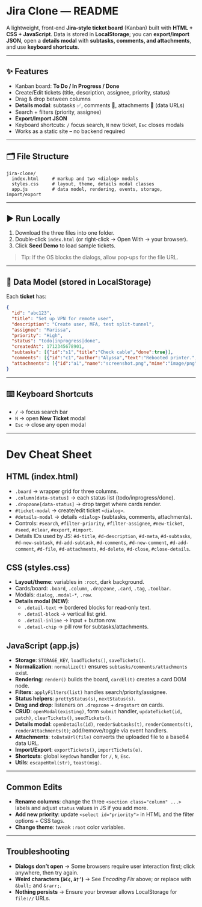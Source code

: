 # Jira Clone — README

A lightweight, front‑end **Jira‑style ticket board** (Kanban) built with **HTML + CSS + JavaScript**. Data is stored in **LocalStorage**; you can **export/import JSON**, open a **details modal** with **subtasks, comments, and attachments**, and use **keyboard shortcuts**.

---
## ✨ Features
- Kanban board: **To Do / In Progress / Done**
- Create/Edit tickets (title, description, assignee, priority, status)
- Drag & drop between columns
- **Details modal**: subtasks ✅, comments 💬, attachments 📎 (data URLs)
- Search + filters (priority, assignee)
- **Export/Import JSON**
- Keyboard shortcuts: `/` focus search, `N` new ticket, `Esc` closes modals
- Works as a static site – no backend required

---
## 🗂 File Structure
```
jira-clone/
  index.html     # markup and two <dialog> modals
  styles.css     # layout, theme, details modal classes
  app.js         # data model, rendering, events, storage, import/export
```

---
## ▶️ Run Locally
1. Download the three files into one folder.
2. Double‑click `index.html` (or right‑click → Open With → your browser).
3. Click **Seed Demo** to load sample tickets.

> Tip: If the OS blocks the dialogs, allow pop‑ups for the file URL.

---
## 🧠 Data Model (stored in LocalStorage)
Each **ticket** has:
```json
{
  "id": "abc123",
  "title": "Set up VPN for remote user",
  "description": "Create user, MFA, test split-tunnel",
  "assignee": "Marissa",
  "priority": "High",
  "status": "todo|inprogress|done",
  "createdAt": 1712345678901,
  "subtasks": [{"id":"s1","title":"Check cable","done":true}],
  "comments": [{"id":"c1","author":"Alyssa","text":"Rebooted printer.","createdAt":1712345678901}],
  "attachments": [{"id":"a1","name":"screenshot.png","mime":"image/png","size":12345,"dataUrl":"data:image/png;base64,..."}]
}
```

---
## ⌨️ Keyboard Shortcuts
- `/` → focus search bar
- `N` → open **New Ticket** modal
- `Esc` → close any open modal

---
# Dev Cheat Sheet

## HTML (index.html)
- `.board` → wrapper grid for three columns.
- `.column[data-status]` → each status list (todo/inprogress/done).
- `.dropzone[data-status]` → drop target where cards render.
- `#ticket-modal` → create/edit ticket `<dialog>`.
- `#details-modal` → details `<dialog>` (subtasks, comments, attachments).
- Controls: `#search`, `#filter-priority`, `#filter-assignee`, `#new-ticket`, `#seed`, `#clear`, `#export`, `#import`.
- Details IDs used by JS: `#d-title`, `#d-description`, `#d-meta`, `#d-subtasks`, `#d-new-subtask`, `#d-add-subtask`, `#d-comments`, `#d-new-comment`, `#d-add-comment`, `#d-file`, `#d-attachments`, `#d-delete`, `#d-close`, `#close-details`.

## CSS (styles.css)
- **Layout/theme**: variables in `:root`, dark background.
- Cards/board: `.board`, `.column`, `.dropzone`, `.card`, `.tag`, `.toolbar`.
- Modals: `dialog`, `.modal-*`, `.row`.
- **Details modal (NEW)**:
  - `.detail-text` → bordered blocks for read‑only text.
  - `.detail-block` → vertical list grid.
  - `.detail-inline` → input + button row.
  - `.detail-chip` → pill row for subtasks/attachments.

## JavaScript (app.js)
- **Storage**: `STORAGE_KEY`, `loadTickets()`, `saveTickets()`.
- **Normalization**: `normalize(t)` ensures `subtasks/comments/attachments` exist.
- **Rendering**: `render()` builds the board, `cardEl(t)` creates a card DOM node.
- **Filters**: `applyFilters(list)` handles search/priority/assignee.
- **Status helpers**: `prettyStatus(s)`, `nextStatus(s)`.
- **Drag and drop**: listeners on `.dropzone` + `dragstart` on cards.
- **CRUD**: `openModal(existing)`, form `submit` handler, `updateTicket(id, patch)`, `clearTickets()`, `seedTickets()`.
- **Details modal**: `openDetails(id)`, `renderSubtasks(t)`, `renderComments(t)`, `renderAttachments(t)`; add/remove/toggle via event handlers.
- **Attachments**: `toDataUrl(file)` converts the uploaded file to a base64 data URL.
- **Import/Export**: `exportTickets()`, `importTickets(e)`.
- **Shortcuts**: global `keydown` handler for `/`, `N`, `Esc`.
- **Utils**: `escapeHtml(str)`, `toast(msg)`.

---
## Common Edits
- **Rename columns**: change the three `<section class="column" ...>` labels and adjust `status` values in JS if you add more.
- **Add new priority**: update `<select id="priority">` in HTML and the filter options + CSS tags.
- **Change theme**: tweak `:root` color variables.

---
## Troubleshooting
- **Dialogs don’t open** → Some browsers require user interaction first; click anywhere, then try again.
- **Weird characters (`â€¢`, `â†’`)** → See *Encoding Fix* above; or replace with `&bull;` and `&rarr;`.
- **Nothing persists** → Ensure your browser allows LocalStorage for `file://` URLs.
